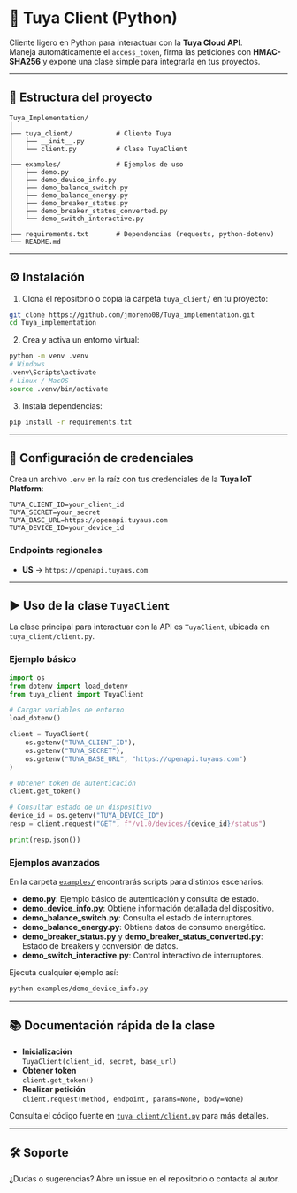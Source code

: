 # 🔌 Tuya Client (Python)

Cliente ligero en Python para interactuar con la **Tuya Cloud API**.  
Maneja automáticamente el `access_token`, firma las peticiones con **HMAC-SHA256** y expone una clase simple para integrarla en tus proyectos.

---

## 📂 Estructura del proyecto

```plaintext
Tuya_Implementation/
│
├── tuya_client/           # Cliente Tuya
│   ├── __init__.py
│   └── client.py          # Clase TuyaClient
│
├── examples/              # Ejemplos de uso
│   ├── demo.py
│   ├── demo_device_info.py
│   ├── demo_balance_switch.py
│   ├── demo_balance_energy.py
│   ├── demo_breaker_status.py
│   ├── demo_breaker_status_converted.py
│   └── demo_switch_interactive.py
│
├── requirements.txt       # Dependencias (requests, python-dotenv)
└── README.md
```

---

## ⚙️ Instalación

1. Clona el repositorio o copia la carpeta `tuya_client/` en tu proyecto:

```bash
git clone https://github.com/jmoreno08/Tuya_implementation.git
cd Tuya_implementation
```

2. Crea y activa un entorno virtual:

```bash
python -m venv .venv
# Windows
.venv\Scripts\activate
# Linux / MacOS
source .venv/bin/activate
```

3. Instala dependencias:

```bash
pip install -r requirements.txt
```

---

## 🔑 Configuración de credenciales

Crea un archivo `.env` en la raíz con tus credenciales de la **Tuya IoT Platform**:

```env
TUYA_CLIENT_ID=your_client_id
TUYA_SECRET=your_secret
TUYA_BASE_URL=https://openapi.tuyaus.com
TUYA_DEVICE_ID=your_device_id
```

### Endpoints regionales
- **US** → `https://openapi.tuyaus.com`  

---

## ▶️ Uso de la clase `TuyaClient`

La clase principal para interactuar con la API es `TuyaClient`, ubicada en `tuya_client/client.py`.

### Ejemplo básico

```python
import os
from dotenv import load_dotenv
from tuya_client import TuyaClient

# Cargar variables de entorno
load_dotenv()

client = TuyaClient(
    os.getenv("TUYA_CLIENT_ID"),
    os.getenv("TUYA_SECRET"),
    os.getenv("TUYA_BASE_URL", "https://openapi.tuyaus.com")
)

# Obtener token de autenticación
client.get_token()

# Consultar estado de un dispositivo
device_id = os.getenv("TUYA_DEVICE_ID")
resp = client.request("GET", f"/v1.0/devices/{device_id}/status")

print(resp.json())
```

### Ejemplos avanzados

En la carpeta [`examples/`](examples/) encontrarás scripts para distintos escenarios:

- **demo.py**: Ejemplo básico de autenticación y consulta de estado.
- **demo_device_info.py**: Obtiene información detallada del dispositivo.
- **demo_balance_switch.py**: Consulta el estado de interruptores.
- **demo_balance_energy.py**: Obtiene datos de consumo energético.
- **demo_breaker_status.py** y **demo_breaker_status_converted.py**: Estado de breakers y conversión de datos.
- **demo_switch_interactive.py**: Control interactivo de interruptores.

Ejecuta cualquier ejemplo así:

```bash
python examples/demo_device_info.py
```

---

## 📚 Documentación rápida de la clase

- **Inicialización**  
  `TuyaClient(client_id, secret, base_url)`
- **Obtener token**  
  `client.get_token()`
- **Realizar petición**  
  `client.request(method, endpoint, params=None, body=None)`

Consulta el código fuente en [`tuya_client/client.py`](tuya_client/client.py) para más detalles.

---

## 🛠️ Soporte

¿Dudas o sugerencias? Abre un issue en el repositorio o contacta al autor.



